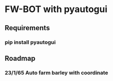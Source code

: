 # FW-BOT with pyautogui
## Requirements
### pip install pyautogui
## Roadmap
### 23/1/65 Auto farm barley with coordinate